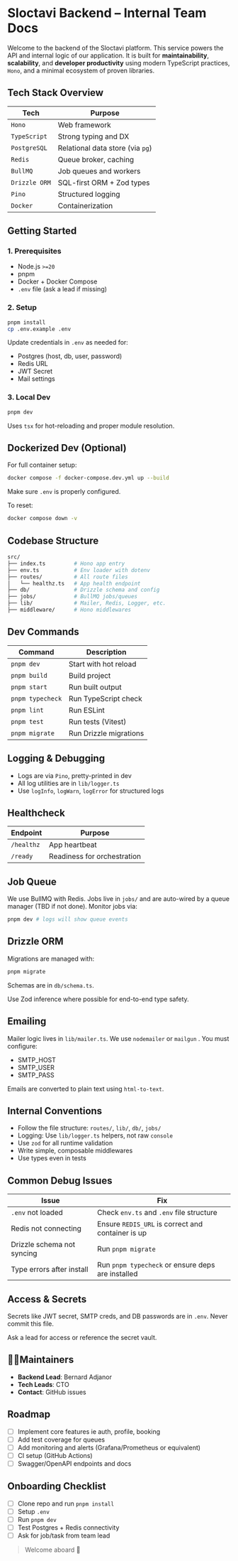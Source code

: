 # Sloctavi Backend – Internal Team Docs

Welcome to the backend of the Sloctavi platform. This service powers the API and internal logic of our application. It is built for **maintainability**, **scalability**, and **developer productivity** using modern TypeScript practices, `Hono`, and a minimal ecosystem of proven libraries.

## Tech Stack Overview

| Tech          | Purpose                          |
| ------------- | -------------------------------- |
| `Hono`        | Web framework                    |
| `TypeScript`  | Strong typing and DX             |
| `PostgreSQL`  | Relational data store (via `pg`) |
| `Redis`       | Queue broker, caching            |
| `BullMQ`      | Job queues and workers           |
| `Drizzle ORM` | SQL-first ORM + Zod types        |
| `Pino`        | Structured logging               |
| `Docker`      | Containerization                 |

## Getting Started

### 1. Prerequisites

- Node.js `>=20`
- pnpm
- Docker + Docker Compose
- `.env` file (ask a lead if missing)

### 2. Setup

```bash
pnpm install
cp .env.example .env
```

Update credentials in `.env` as needed for:

- Postgres (host, db, user, password)
- Redis URL
- JWT Secret
- Mail settings

### 3. Local Dev

```bash
pnpm dev
```

Uses `tsx` for hot-reloading and proper module resolution.

## Dockerized Dev (Optional)

For full container setup:

```bash
docker compose -f docker-compose.dev.yml up --build
```

Make sure `.env` is properly configured.

To reset:

```bash
docker compose down -v
```

## Codebase Structure

```bash
src/
├── index.ts         # Hono app entry
├── env.ts           # Env loader with dotenv
├── routes/          # All route files
│   └── healthz.ts   # App health endpoint
├── db/              # Drizzle schema and config
├── jobs/            # BullMQ jobs/queues
├── lib/             # Mailer, Redis, Logger, etc.
├── middleware/      # Hono middlewares
```

## Dev Commands

| Command          | Description            |
| ---------------- | ---------------------- |
| `pnpm dev`       | Start with hot reload  |
| `pnpm build`     | Build project          |
| `pnpm start`     | Run built output       |
| `pnpm typecheck` | Run TypeScript check   |
| `pnpm lint`      | Run ESLint             |
| `pnpm test`      | Run tests (Vitest)     |
| `pnpm migrate`   | Run Drizzle migrations |

## Logging & Debugging

- Logs are via `Pino`, pretty-printed in dev
- All log utilities are in `lib/logger.ts`
- Use `logInfo`, `logWarn`, `logError` for structured logs

## Healthcheck

| Endpoint   | Purpose                     |
| ---------- | --------------------------- |
| `/healthz` | App heartbeat               |
| `/ready`   | Readiness for orchestration |

## Job Queue

We use BullMQ with Redis. Jobs live in `jobs/` and are auto-wired by a queue manager (TBD if not done). Monitor jobs via:

```bash
pnpm dev # logs will show queue events
```

## Drizzle ORM

Migrations are managed with:

```bash
pnpm migrate
```

Schemas are in `db/schema.ts`.

Use Zod inference where possible for end-to-end type safety.

## Emailing

Mailer logic lives in `lib/mailer.ts`. We use `nodemailer` or `mailgun` . You must configure:

- SMTP_HOST
- SMTP_USER
- SMTP_PASS

Emails are converted to plain text using `html-to-text`.

## Internal Conventions

- Follow the file structure: `routes/`, `lib/`, `db/`, `jobs/`
- Logging: Use `lib/logger.ts` helpers, not raw `console`
- Use `zod` for all runtime validation
- Write simple, composable middlewares
- Use types even in tests

## Common Debug Issues

| Issue                      | Fix                                               |
| -------------------------- | ------------------------------------------------- |
| `.env` not loaded          | Check `env.ts` and `.env` file structure          |
| Redis not connecting       | Ensure `REDIS_URL` is correct and container is up |
| Drizzle schema not syncing | Run `pnpm migrate`                                |
| Type errors after install  | Run `pnpm typecheck` or ensure deps are installed |

## Access & Secrets

Secrets like JWT secret, SMTP creds, and DB passwords are in `.env`. Never commit this file.

Ask a lead for access or reference the secret vault.

## 👨🏿Maintainers

- **Backend Lead**: Bernard Adjanor
- **Tech Leads**: CTO
- **Contact**: GitHub issues

## Roadmap

- [ ] Implement core features ie auth, profile, booking
- [ ] Add test coverage for queues
- [ ] Add monitoring and alerts (Grafana/Prometheus or equivalent)
- [ ] CI setup (GitHub Actions)
- [ ] Swagger/OpenAPI endpoints and docs

## Onboarding Checklist

- [ ] Clone repo and run `pnpm install`
- [ ] Setup `.env`
- [ ] Run `pnpm dev`
- [ ] Test Postgres + Redis connectivity
- [ ] Ask for job/task from team lead

> Welcome aboard 🎉
